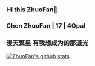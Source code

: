 ### Hi this ZhuoFan👋
### Chen ZhuoFan | 17 | 4Opal
### 漫天繁星 有我想成为的那道光

[![ZhuoFan's github stats](https://github-readme-stats.vercel.app/api?username=zhuofan-16)](https://github.com/zhuofan-16)

